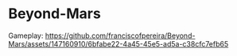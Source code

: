 # Beyond-Mars

Gameplay:
https://github.com/franciscofpereira/Beyond-Mars/assets/147160910/6bfabe22-4a45-45e5-ad5a-c38cfc7efb65

